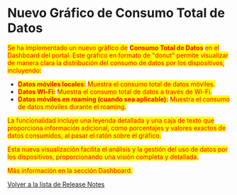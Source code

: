 # Nuevo Gráfico de Consumo Total de Datos

<mark style="color:red;">Se ha implementado un nuevo gráfico de</mark> <mark style="color:red;"></mark><mark style="color:red;">**Consumo Total de Datos**</mark> <mark style="color:red;"></mark><mark style="color:red;">en el Dashboard del portal. Este gráfico en formato de "donut" permite visualizar de manera clara la distribución del consumo de datos por los dispositivos, incluyendo:</mark>

* <mark style="color:red;">**Datos móviles locales:**</mark> <mark style="color:red;"></mark><mark style="color:red;">Muestra el consumo total de datos móviles.</mark>
* <mark style="color:red;">**Datos Wi-Fi:**</mark> <mark style="color:red;"></mark><mark style="color:red;">Muestra el consumo total de datos a través de Wi-Fi.</mark>
* <mark style="color:red;">**Datos móviles en roaming (cuando sea aplicable):**</mark> <mark style="color:red;"></mark><mark style="color:red;">Muestra el consumo de datos móviles durante el roaming.</mark>

<mark style="color:red;">La funcionalidad incluye una leyenda detallada y una caja de texto que proporciona información adicional, como porcentajes y valores exactos de datos consumidos, al pasar el ratón sobre el gráfico.</mark>

<mark style="color:red;">Esta nueva visualización facilita el análisis y la gestión del uso de datos por los dispositivos, proporcionando una visión completa y detallada.</mark>

<mark style="color:red;">Más información en la sección Dashboard.</mark>



[Volver a la lista de Release Notes](./)
